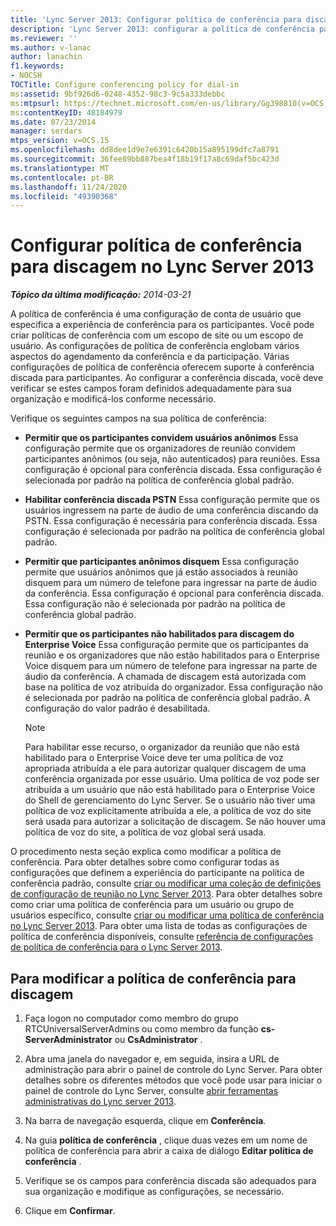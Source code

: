```yaml
---
title: 'Lync Server 2013: Configurar política de conferência para discagem'
description: 'Lync Server 2013: configurar a política de conferência para discagem.'
ms.reviewer: ''
ms.author: v-lanac
author: lanachin
f1.keywords:
- NOCSH
TOCTitle: Configure conferencing policy for dial-in
ms:assetid: 9bf926d6-0248-4352-98c3-9c5a333debbc
ms:mtpsurl: https://technet.microsoft.com/en-us/library/Gg398810(v=OCS.15)
ms:contentKeyID: 48184979
ms.date: 07/23/2014
manager: serdars
mtps_version: v=OCS.15
ms.openlocfilehash: dd8dee1d9e7e6391c6420b15a895199dfc7a8791
ms.sourcegitcommit: 36fee89bb887bea4f18b19f17a8c69daf5bc423d
ms.translationtype: MT
ms.contentlocale: pt-BR
ms.lasthandoff: 11/24/2020
ms.locfileid: "49390368"
---
```

# <a name="configure-conferencing-policy-for-dial-in-in-lync-server-2013"></a>Configurar política de conferência para discagem no Lync Server 2013

<div data-xmlns="http://www.w3.org/1999/xhtml">

<div class="topic" data-xmlns="http://www.w3.org/1999/xhtml" data-msxsl="urn:schemas-microsoft-com:xslt" data-cs="https://msdn.microsoft.com/">

<div data-asp="https://msdn2.microsoft.com/asp">



</div>

<div id="mainSection">

<div id="mainBody">

<span> </span>

_**Tópico da última modificação:** 2014-03-21_

A política de conferência é uma configuração de conta de usuário que especifica a experiência de conferência para os participantes. Você pode criar políticas de conferência com um escopo de site ou um escopo de usuário. As configurações de política de conferência englobam vários aspectos do agendamento da conferência e da participação. Várias configurações de política de conferência oferecem suporte à conferência discada para participantes. Ao configurar a conferência discada, você deve verificar se estes campos foram definidos adequadamente para sua organização e modificá-los conforme necessário.

Verifique os seguintes campos na sua política de conferência:

  - **Permitir que os participantes convidem usuários anônimos**   Essa configuração permite que os organizadores de reunião convidem participantes anônimos (ou seja, não autenticados) para reuniões. Essa configuração é opcional para conferência discada. Essa configuração é selecionada por padrão na política de conferência global padrão.

  - **Habilitar conferência discada PSTN**   Essa configuração permite que os usuários ingressem na parte de áudio de uma conferência discando da PSTN. Essa configuração é necessária para conferência discada. Essa configuração é selecionada por padrão na política de conferência global padrão.

  - **Permitir que participantes anônimos disquem**   Essa configuração permite que usuários anônimos que já estão associados à reunião disquem para um número de telefone para ingressar na parte de áudio da conferência. Essa configuração é opcional para conferência discada. Essa configuração não é selecionada por padrão na política de conferência global padrão.

  - **Permitir que os participantes não habilitados para discagem do Enterprise Voice**   Essa configuração permite que os participantes da reunião e os organizadores que não estão habilitados para o Enterprise Voice disquem para um número de telefone para ingressar na parte de áudio da conferência. A chamada de discagem está autorizada com base na política de voz atribuída do organizador. Essa configuração não é selecionada por padrão na política de conferência global padrão. A configuração do valor padrão é desabilitada.
    
    <div>
    

    > [!NOTE]  
    > Para habilitar esse recurso, o organizador da reunião que não está habilitado para o Enterprise Voice deve ter uma política de voz apropriada atribuída a ele para autorizar qualquer discagem de uma conferência organizada por esse usuário. Uma política de voz pode ser atribuída a um usuário que não está habilitado para o Enterprise Voice do Shell de gerenciamento do Lync Server. Se o usuário não tiver uma política de voz explicitamente atribuída a ele, a política de voz do site será usada para autorizar a solicitação de discagem. Se não houver uma política de voz do site, a política de voz global será usada.&nbsp;

    
    </div>

O procedimento nesta seção explica como modificar a política de conferência. Para obter detalhes sobre como configurar todas as configurações que definem a experiência do participante na política de conferência padrão, consulte [criar ou modificar uma coleção de definições de configuração de reunião no Lync Server 2013](lync-server-2013-create-or-modify-a-collection-of-meeting-configuration-settings.md). Para obter detalhes sobre como criar uma política de conferência para um usuário ou grupo de usuários específico, consulte [criar ou modificar uma política de conferência no Lync Server 2013](lync-server-2013-create-or-modify-a-conferencing-policy.md). Para obter uma lista de todas as configurações de política de conferência disponíveis, consulte [referência de configurações de política de conferência para o Lync Server 2013](lync-server-2013-conferencing-policy-settings-reference.md).

<div>

## <a name="to-modify-the-conferencing-policy-for-dial-in"></a>Para modificar a política de conferência para discagem

1.  Faça logon no computador como membro do grupo RTCUniversalServerAdmins ou como membro da função **cs-ServerAdministrator** ou **CsAdministrator** .

2.  Abra uma janela do navegador e, em seguida, insira a URL de administração para abrir o painel de controle do Lync Server. Para obter detalhes sobre os diferentes métodos que você pode usar para iniciar o painel de controle do Lync Server, consulte [abrir ferramentas administrativas do Lync server 2013](lync-server-2013-open-lync-server-administrative-tools.md).

3.  Na barra de navegação esquerda, clique em **Conferência**.

4.  Na guia **política de conferência** , clique duas vezes em um nome de política de conferência para abrir a caixa de diálogo **Editar política de conferência** .

5.  Verifique se os campos para conferência discada são adequados para sua organização e modifique as configurações, se necessário.

6.  Clique em **Confirmar**.

</div>

</div>

<span> </span>

</div>

</div>

</div>

